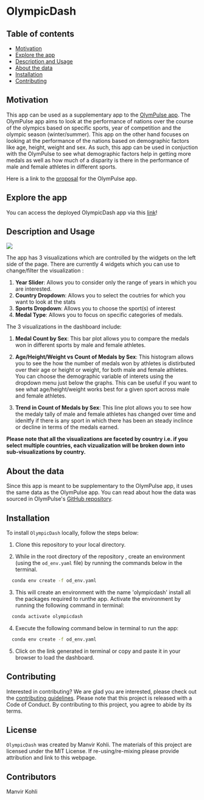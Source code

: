 # OlympicDash

## Table of contents

- [Motivation](#motivation)
- [Explore the app](#explore-the-app)
- [Description and Usage](#description-and-usage)
- [About the data](#about-the-data)
- [Installation](#installation)
- [Contributing](#contributing)

## Motivation

This app can be used as a supplementary app to the [OlymPulse app](https://tetrahydrofuran.shinyapps.io/olympulse/). The OlymPulse app aims to look at the performance of nations over the course of the olympics based on specific sports,  year of competition and the olympic season (winter/summer). This app on the other hand focuses on looking at the performance of the nations based on demographic factors like age, height, weight and sex. As such, this app can be used in conjuction with the OlymPulse to see what demographic factors help in getting more medals as well as how much of a disparity is there in the performance of male and female athletes in different sports.

Here is a link to the [proposal](https://github.com/UBC-MDS/OlymPulse/blob/main/reports/proposal.md) for the OlymPulse app. 

## Explore the app

You can access the deployed OlympicDash app via this [link](https://olympicdash.onrender.com)!

## Description and Usage

![](img/app_demo.gif)

The app has 3 visualizations which are controlled by the widgets on the left side of the page. There are currently 4 widgets which you can use to change/filter the visualization :
  1. **Year Slider**: Allows you to consider only the range of years in which you are interested.
  2. **Country Dropdown**: Allows you to select the coutries for which you want to look at the stats
  3. **Sports Dropdown**: Allows you to choose the sport(s) of interest
  4. **Medal Type**: Allows you to focus on specific categories of medals.

  The 3 visualizations in the dashboard include:
  1. **Medal Count by Sex**: This bar plot allows you to compare the medals won in different sports by male and female athletes.
  
  2. **Age/Height/Weight vs Count of Medals by Sex**: This histogram allows you to see the how the number of medals won by athletes is distirbuted over their age or height or weight, for both male and female athletes. You can choose the demographic variable of interets using the dropdown menu just below the graphs. This can be useful if you want to see what age/height/weight works best for a given sport across male and female athletes.

  3. **Trend in Count of Medals by Sex**: This line plot allows you to see how the medaly tally of male and female athletes has changed over time and idenitfy if there is any sport in which there has been an steady inclince or decline in terms of the medals earned.

**Please note that all the visualizations are faceted by country i.e. if you select multiple countries, each vizualization will be broken down into sub-visualizations by country.**
## About the data

Since this app is meant to be supplementary to the OlymPulse app, it uses the same data as the OlymPulse app. You can read about how the data was sourced in OlymPulse's [GitHub repository](https://github.com/UBC-MDS/OlymPulse#about-the-data).

## Installation

To install `OlympicDash` locally, follow the steps below:

1. Clone this repository to your local directory.

2. While in the root directory of the repository , create an environment (using the `od_env.yaml` file) by running the commands below in the terminal. 

  ``` bash
    conda env create -f od_env.yaml
   ```

3. This will create an environment with the name 'olympicdash' install all the packages required to runthe app. Activate the environment by running the following command in terminal:

  ```bash
    conda activate olympicdash
  ```

4. Execute the following command below in terminal to run the app:

  ``` bash
    conda env create -f od_env.yaml
   ```

5. Click on the link generated in terminal or copy and paste it in your browser to load the dashboard.

## Contributing

Interested in contributing? We are glad you are interested, please check out the [contributing guidelines](https://github.com/manvirsingh96/OlympicDash/blob/main/CONTRIBUTING.md). Please note that this project is released with a Code of Conduct. By contributing to this project, you agree to abide by its terms.

## License

`OlympicDash` was created by Manvir Kohli. The materials of this project are licensed under the MIT License. If re-using/re-mixing please provide attribution and link to this webpage.

## Contributors
 Manvir Kohli